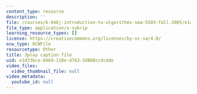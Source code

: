 ```yaml
---
content_type: resource
description: ''
file: /courses/6-046j-introduction-to-algorithms-sma-5503-fall-2005/e1d33bce0469110ed7633d808ccdcdde_Ttezuzs39nk.srt
file_type: application/x-subrip
learning_resource_types: []
license: https://creativecommons.org/licenses/by-nc-sa/4.0/
ocw_type: OCWFile
resourcetype: Other
title: 3play caption file
uid: e1d33bce-0469-110e-d763-3d808ccdcdde
video_files:
  video_thumbnail_file: null
video_metadata:
  youtube_id: null
---
```

